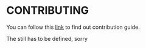 # CONTRIBUTING
You can follow this [link]() to find out contribution guide.

The still has to be defined, sorry
